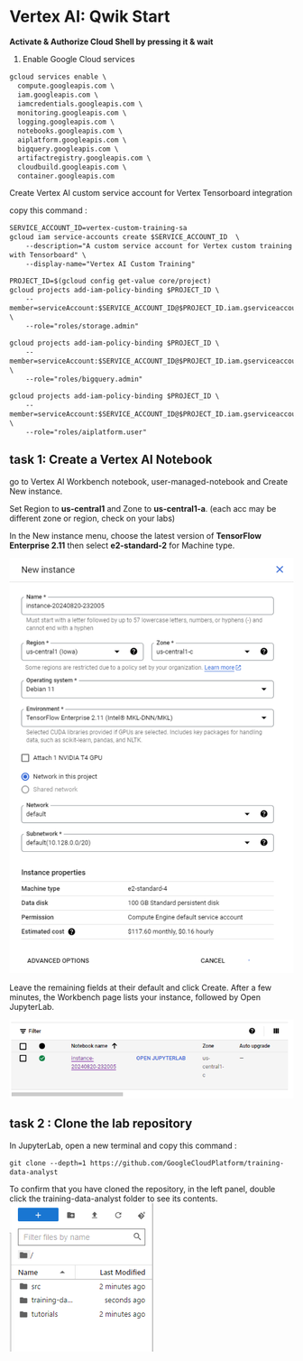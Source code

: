 

#  Vertex AI: Qwik Start

**Activate & Authorize Cloud Shell by pressing it & wait**
1. Enable Google Cloud services
   
```
gcloud services enable \
  compute.googleapis.com \
  iam.googleapis.com \
  iamcredentials.googleapis.com \
  monitoring.googleapis.com \
  logging.googleapis.com \
  notebooks.googleapis.com \
  aiplatform.googleapis.com \
  bigquery.googleapis.com \
  artifactregistry.googleapis.com \
  cloudbuild.googleapis.com \
  container.googleapis.com
```

Create Vertex AI custom service account for Vertex Tensorboard integration

copy this command :

```
SERVICE_ACCOUNT_ID=vertex-custom-training-sa
gcloud iam service-accounts create $SERVICE_ACCOUNT_ID  \
    --description="A custom service account for Vertex custom training with Tensorboard" \
    --display-name="Vertex AI Custom Training"
```
```
PROJECT_ID=$(gcloud config get-value core/project)
gcloud projects add-iam-policy-binding $PROJECT_ID \
    --member=serviceAccount:$SERVICE_ACCOUNT_ID@$PROJECT_ID.iam.gserviceaccount.com \
    --role="roles/storage.admin"
```
```
gcloud projects add-iam-policy-binding $PROJECT_ID \
    --member=serviceAccount:$SERVICE_ACCOUNT_ID@$PROJECT_ID.iam.gserviceaccount.com \
    --role="roles/bigquery.admin"
```
```
gcloud projects add-iam-policy-binding $PROJECT_ID \
    --member=serviceAccount:$SERVICE_ACCOUNT_ID@$PROJECT_ID.iam.gserviceaccount.com \
    --role="roles/aiplatform.user"
```


## task 1: Create a Vertex AI Notebook ##

go to Vertex AI Workbench notebook, user-managed-notebook and Create New instance.

Set Region to **us-central1** and Zone to **us-central1-a**. (each acc may be different zone or region, check on your labs)

In the New instance menu, choose the latest version of **TensorFlow Enterprise 2.11** then select **e2-standard-2** for Machine type.

![img](asset/newInstanceSetting.png)


Leave the remaining fields at their default and click Create.
After a few minutes, the Workbench page lists your instance, followed by Open JupyterLab.

![img](asset/newInstance.png)



## task 2 : Clone the lab repository ##

In JupyterLab, open a new terminal and copy this command :
```
git clone --depth=1 https://github.com/GoogleCloudPlatform/training-data-analyst
```
To confirm that you have cloned the repository, in the left panel, double click the training-data-analyst folder to see its contents.
![img](asset/jupyterPanel.png)

